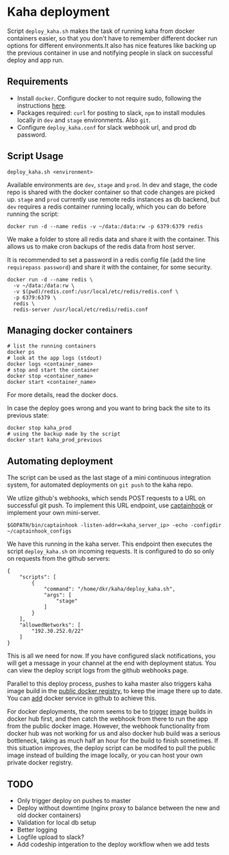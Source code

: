 # Kaha deployment

Script `deploy_kaha.sh` makes the task of running kaha from docker containers
easier, so that you don't have to remember different docker run options for
different environments.It also has nice features like backing up the previous
container in use and notifying people in slack on successful deploy and app run.

## Requirements

* Install `docker`. Configure docker to not require sudo, following the
  instructions [here](https://docs.docker.com/installation/ubuntulinux/#create-a-docker-group).
* Packages required: `curl` for posting to slack, `npm` to install modules
  locally in `dev` and `stage` environments. Also `git`.
* Configure `deploy_kaha.conf` for slack webhook url, and prod db password.

## Script Usage

    deploy_kaha.sh <environment>

Available environments are `dev`, `stage` and `prod`. In dev and stage, the code
repo is shared with the docker container so that code changes are picked up.
`stage` and `prod` currently use remote redis instances as db backend, but `dev`
requires a redis container running locally, which you can do before running the
script:

    docker run -d --name redis -v ~/data:/data:rw -p 6379:6379 redis

We make a folder to store all redis data and share it with the container. This allows
us to make cron backups of the redis data from host server.

It is recommended to set a password in a redis config file (add the line `requirepass password`)
and share it with the container, for some security.

    docker run -d --name redis \
      -v ~/data:/data:rw \
      -v $(pwd)/redis.conf:/usr/local/etc/redis/redis.conf \
      -p 6379:6379 \
      redis \
      redis-server /usr/local/etc/redis/redis.conf

## Managing docker containers

    # list the running containers
    docker ps
    # look at the app logs (stdout)
    docker logs <container_name>
    # stop and start the container
    docker stop <container_name>
    docker start <container_name>

For more details, read the docker docs.

In case the deploy goes wrong and you want to bring back the site to its
previous state:

    docker stop kaha_prod
    # using the backup made by the script
    docker start kaha_prod_previous

## Automating deployment

The script can be used as the last stage of a mini continuous integration
system, for automated deployments on `git push` to the kaha repo.

We utlize github's webhooks, which sends POST requests to a URL on successful
git push. To implement this URL endpoint, use
[captainhook](https://github.com/bketelsen/captainhook) or implement your own
mini-server.

    $GOPATH/bin/captainhook -listen-addr=<kaha_server_ip> -echo -configdir ~/captainhook_configs

We have this running in the kaha server. This endpoint then executes the script
`deploy_kaha.sh` on incoming requests. It is configured to do so only on
requests from the github servers:

```
{
    "scripts": [
        {
            "command": "/home/dkr/kaha/deploy_kaha.sh",
            "args": [
                "stage"
            ]
        }
    ],
    "allowedNetworks": [
        "192.30.252.0/22"
    ]
}
```

This is all we need for now. If you have configured slack notifications, you
will get a message in your channel at the end with deployment status. You can
view the deploy script logs from the github webhooks page.

Parallel to this deploy process, pushes to kaha master also triggers kaha image
build in the [public docker registry](https://registry.hub.docker.com/u/kahaco/kaha/),
to keep the image there up to date. You can
[add](https://docs.docker.com/docker-hub/builds/#automated-builds-from-github)
docker service in github to achieve this.

For docker deployments, the norm seems to be to
[trigger](http://blog.gopheracademy.com/advent-2014/easy-deployment/)
[image](http://nathanleclaire.com/blog/2014/08/17/automagical-deploys-from-docker-hub/)
builds in docker hub first, and then catch the webhook from there to run the app
from the public docker image. However, the webhook functionality from docker hub
was not working for us and also docker hub build was a serious bottleneck,
taking as much half an hour for the build to finish sometimes. If this situation
improves, the deploy script can be modifed to pull the public image instead of
building the image locally, or you can host your own private docker registry.

## TODO

* Only trigger deploy on pushes to master
* Deploy without downtime (nginx proxy to balance between the new and old docker containers)
* Validation for local db setup
* Better logging
* Logfile upload to slack?
* Add codeship intgeration to the deploy workflow when we add tests
